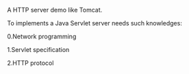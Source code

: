 A HTTP server demo like Tomcat.

To implements a Java Servlet server needs such knowledges:

0.Network programming

1.Servlet specification

2.HTTP protocol
